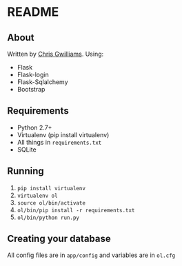 # README

## About

Written by [Chris Gwilliams](http://gwillia.ms).
Using:
* Flask
* Flask-login
* Flask-Sqlalchemy
* Bootstrap

## Requirements

* Python 2.7+
* Virtualenv (pip install virtualenv)
* All things in `requirements.txt`
* SQLite

## Running

1. `pip install virtualenv`
2. `virtualenv ol`
3. `source ol/bin/activate`
4. `ol/bin/pip install -r requirements.txt`
4. `ol/bin/python run.py`

## Creating your database

All config files are in `app/config` and variables are in `ol.cfg`
